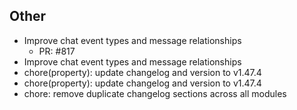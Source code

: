 ## Other

- Improve chat event types and message relationships
   - PR: #817
- Improve chat event types and message relationships
- chore(property): update changelog and version to v1.47.4
- chore(property): update changelog and version to v1.47.4
- chore: remove duplicate changelog sections across all modules

